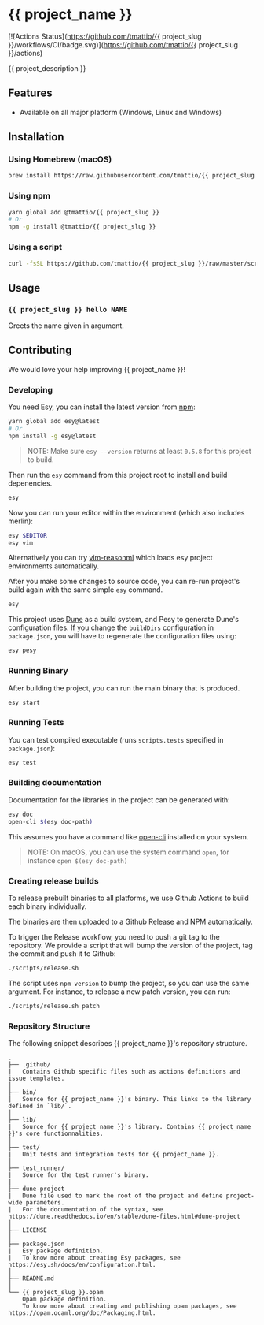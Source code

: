 # {{ project_name }}

[![Actions Status](https://github.com/tmattio/{{ project_slug }}/workflows/CI/badge.svg)](https://github.com/tmattio/{{ project_slug }}/actions)

{{ project_description }}

## Features

- Available on all major platform (Windows, Linux and Windows)

## Installation

### Using Homebrew (macOS)

```bash
brew install https://raw.githubusercontent.com/tmattio/{{ project_slug }}/master/scripts/tmattio-{{ project_slug }}.rb
```

### Using npm

```bash
yarn global add @tmattio/{{ project_slug }}
# Or
npm -g install @tmattio/{{ project_slug }}
```

### Using a script

```bash
curl -fsSL https://github.com/tmattio/{{ project_slug }}/raw/master/scripts/install.sh | bash
```

## Usage

### `{{ project_slug }} hello NAME`

Greets the name given in argument.

## Contributing

We would love your help improving {{ project_name }}!

### Developing

You need Esy, you can install the latest version from [npm](https://npmjs.com):

```bash
yarn global add esy@latest
# Or
npm install -g esy@latest
```

> NOTE: Make sure `esy --version` returns at least `0.5.8` for this project to build.

Then run the `esy` command from this project root to install and build depenencies.

```bash
esy
```

Now you can run your editor within the environment (which also includes merlin):

```bash
esy $EDITOR
esy vim
```

Alternatively you can try [vim-reasonml](https://github.com/jordwalke/vim-reasonml)
which loads esy project environments automatically.

After you make some changes to source code, you can re-run project's build
again with the same simple `esy` command.

```bash
esy
```

This project uses [Dune](https://dune.build/) as a build system, and Pesy to generate Dune's configuration files. If you change the `buildDirs` configuration in `package.json`, you will have to regenerate the configuration files using:

```bash
esy pesy
```

### Running Binary

After building the project, you can run the main binary that is produced.

```bash
esy start
```

### Running Tests

You can test compiled executable (runs `scripts.tests` specified in `package.json`):

```bash
esy test
```

### Building documentation

Documentation for the libraries in the project can be generated with:

```bash
esy doc
open-cli $(esy doc-path)
```

This assumes you have a command like [open-cli](https://github.com/sindresorhus/open-cli) installed on your system.

> NOTE: On macOS, you can use the system command `open`, for instance `open $(esy doc-path)`

### Creating release builds

To release prebuilt binaries to all platforms, we use Github Actions to build each binary individually.

The binaries are then uploaded to a Github Release and NPM automatically.

To trigger the Release workflow, you need to push a git tag to the repository.
We provide a script that will bump the version of the project, tag the commit and push it to Github:

```bash
./scripts/release.sh
```

The script uses `npm version` to bump the project, so you can use the same argument.
For instance, to release a new patch version, you can run:

```bash
./scripts/release.sh patch
```

### Repository Structure

The following snippet describes {{ project_name }}'s repository structure.

```text
.
├── .github/
|   Contains Github specific files such as actions definitions and issue templates.
│
├── bin/
|   Source for {{ project_name }}'s binary. This links to the library defined in `lib/`.
│
├── lib/
|   Source for {{ project_name }}'s library. Contains {{ project_name }}'s core functionnalities.
│
├── test/
|   Unit tests and integration tests for {{ project_name }}.
│
├── test_runner/
|   Source for the test runner's binary.
|
├── dune-project
|   Dune file used to mark the root of the project and define project-wide parameters.
|   For the documentation of the syntax, see https://dune.readthedocs.io/en/stable/dune-files.html#dune-project
│
├── LICENSE
│
├── package.json
|   Esy package definition.
|   To know more about creating Esy packages, see https://esy.sh/docs/en/configuration.html.
│
├── README.md
│
└── {{ project_slug }}.opam
    Opam package definition.
    To know more about creating and publishing opam packages, see https://opam.ocaml.org/doc/Packaging.html.
```
